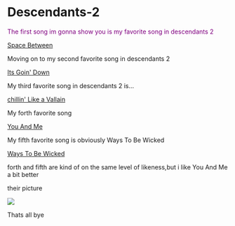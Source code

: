 # Descendants-2
<html>
<body>
<p style=color:purple>The first song im gonna show you is my favorite song in descendants 2</p>
<p><a href=https://www.youtube.com/watch?v=NalipNz4e3g>Space Between</a>
<p>Moving on to my second favorite song in descendants 2</p>
<p><a href=https://www.youtube.com/watch?v=4Vv-zcAoer8>Its Goin' Down</a></p>
<p>My third favorite song in descendants 2 is...</p>
<p><a href=https://www.youtube.com/watch?v=tSDcbucrWmw>chillin' Like a Vallain</a></p>
<p>My forth favorite song</p>
<p><a href=https://www.youtube.com/watch?v=Q0kuJ3lPnPY>You And Me</a>
<p>My fifth favorite song is obviously Ways To Be Wicked</p>
<p><a href=https://www.youtube.com/watch?v=lX6g_cm2rM4>Ways To Be Wicked</a></p>
<p>forth and fifth are kind of on the same level of likeness,but i like You And Me a bit better</p>
<p>their picture</p>
<p><img src=http://www.heyuguys.com/images/2017/05/Descendents-2-Group.jpg></p>
<p>Thats all bye</p>
</body>
</html>
